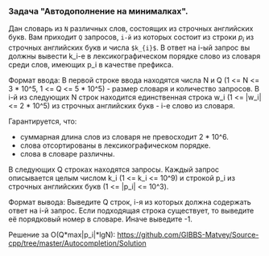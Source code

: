 ### Задача "Автодополнение на минималках".

Дан словарь из `N` различных слов, состоящих из строчных английских букв.
Вам приходит `Q` запросов, `i-й` из которых состоит из строки $p_{i}$ из строчных английских букв и числа `$k_{i}$`. В ответ на i-ый запрос вы должны вывести k_i-е в лексикографическом порядке слово из словаря среди слов, имеющих p_i в качестве префикса.


Формат ввода:
В первой строке ввода находятся числа N и Q (1 <= N <= 3 * 10^5, 1 <= Q <= 5 * 10^5) - размер словаря и количество запросов.
В i-й из следующих N строк находится единственная строка w_i (1 <= |w_i| <= 2 * 10^5) из строчных английских букв - i-е слово из словаря.

Гарантируется, что: 
- суммарная длина слов из словаря не превосходит 2 * 10^6.
- слова отсортированы в лексикографическом порядке.
- слова в словаре различны.

В следующих Q строках находятся запросы. Каждый запрос описывается целым числом k_i (1 <= k_i <= 10^9) и строкой p_i из строчных английских букв (1 <= |p_i| <= 10^3).


Формат вывода:
Выведите Q строк, i-я из которых должна содержать ответ на i-й запрос. Если подходящая строка существует, то выведите её порядковый номер в словаре. Иначе выведите -1.



Решение за O(Q*max|p_i|*lgN):
https://github.com/GIBBS-Matvey/Source-cpp/tree/master/Autocompletion/Solution
